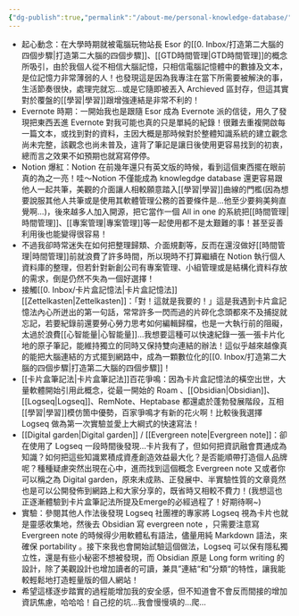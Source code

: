```yaml
---
{"dg-publish":true,"permalink":"/about-me/personal-knowledge-database/"}
---
```


-   起心動念：在大學時期就被電腦玩物站長 Esor 的[[0. Inbox/打造第二大腦的四個步驟\|打造第二大腦的四個步驟]]、[[GTD時間管理\|GTD時間管理]]的概念所吸引，由於我個人從不相信大腦記憶，只相信電腦記憶體中的數據及文本，是位記憶力非常薄弱的人！也發現這是因為我專注在當下所需要被解決的事，生活節奏很快，處理完就忘...或是它隨即被丟入 Archieved 區封存，但這其實對於覆盤的[[學習\|學習]]跟增強連結是非常不利的！
-   Evernote 時期：一開始我也是跟隨 Esor 成為 Evernote 派的信徒，用久了發現把東西丟進 Evernote 對我可能也真的只是單純的紀錄！很難去重複開啟每一篇文本，或找到對的資料，主因大概是那時候對於整體知識系統的建立觀念尚未完整，該觀念也尚未普及，違背了筆記是讓日後使用更容易找到的初衷，總而言之效果不如預期也就寫寫停停。
-   Notion 爆紅：Notion 在前幾年還只有英文版的時候，看到這個東西擺在眼前真的為之一亮！哇～Notion 不僅能成為 knowlegdge database 還更容易跟他人一起共筆，美觀的介面讓人相較願意踏入[[學習\|學習]]曲線的門檻(因為想要說服其他人共筆或是使用其軟體管理公務的首要條件是...他至少要夠美夠直覺啊...)，後來越多人加入開源，把它當作一個 All in one 的系統把[[時間管理\|時間管理]]、[[專案管理\|專案管理]]等一起使用都不是太艱難的事！甚至妥善利用後也能變得很容易！
- 不過我卻時常迷失在如何把整理歸類、介面規劃等，反而在還沒做好[[時間管理\|時間管理]]前就浪費了許多時間，所以現時不打算繼續在 Notion 執行個人資料庫的整理，但若針對新創公司有專案管理、小組管理或是結構化資料存放的需求，倒是仍然不失為一個好選擇！  
-   接觸[[0. Inbox/卡片盒記憶法\|卡片盒記憶法]][[Zettelkasten\|Zettelkasten]]：「對！這就是我要的！」這是我遇到卡片盒記憶法內心所迸出的第一句話，常常許多一閃而過的片碎化念頭都來不及捕捉就忘記，若要紀錄前還要勞心勞力思考如何編輯歸檔，也是一大執行前的阻礙，太過於浪費[[心智能量\|心智能量]]...我想要這種可以快速紀錄一張一張卡片化地的原子筆記，能維持獨立的同時又保持雙向連結的辦法！這似乎越來越像真的能把大腦連結的方式擺到網路中，成為一顆數位化的[[0. Inbox/打造第二大腦的四個步驟\|打造第二大腦的四個步驟]]！
-   [[卡片盒筆記法\|卡片盒筆記法]]百花爭鳴：因為卡片盒記憶法的橫空出世，大量軟體開始引用此概念，從最一開始的 Roam 、[[Obsidian\|Obsidian]]、[[Logseq\|Logseq]]、RemNote、Heptabase 都還處於蓬勃發展階段，互相[[學習\|學習]]模仿箇中優勢，百家爭鳴才有新的花火啊！比較後我選擇 Logseq 做為第一次實驗並愛上大綱式的快速寫法！
-   [[Digital garden\|Digital garden]] / [[Evergreen note\|Evergreen note]]：卻在使用了 Logseq 一段時間後發現...卡片我有了，但如何把資訊融會貫通成為知識？如何把這些知識累積成資產創造效益最大化？是否能順帶打造個人品牌呢？種種疑慮突然出現在心中，進而找到這個概念 Evergreen note 又或者你可以稱之為 Digital garden，原來未成熟、正發展中、半實驗性質的文章竟然也是可以公開發佈到網路上和大家分享的，既省時又相較不費力！(我想這也正逐漸體驗到卡片盒筆記法所提及Emerge的必經過程了！好期待啊~)
-   實驗：參閱其他人作法後發現 Logseq 社團裡的專家將 Logseq 視為卡片也就是靈感收集地，然後去 Obsidian 寫 evergreen note ，只需要注意寫 Evergreen note 的時候得少用軟體私有語法，儘量用純 Markdown 語法，來確保 portability 。接下來我也會開始試驗這個做法，Logseq 可以保有隱私獨立性，還是有些小秘密不想被發現，而 Obsidian 原是 Long form writing 的設計，除了美觀設計也增加讀者的可讀，兼具”連結“和”分類“的特性，讓我能較輕鬆地打造輕量版的個人網站！
-   希望這樣逐步踏實的過程能增加我的安全感，但不知道會不會反而間接的增加資訊焦慮，哈哈哈！自己挖的坑...我會慢慢填的...爬...

